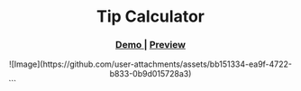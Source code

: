 <h1 align="center">Tip Calculator</h1>



<div align="center">
  <h3>
    <a href="https://grand-jalebi-f40f05.netlify.app/">
      Demo
    </a>
    <span> | </span>
    <a href="https://github.com/user-attachments/assets/bb151334-ea9f-4722-b833-0b9d015728a3">
      Preview
    </a>
  </h3>
   ![Image](https://github.com/user-attachments/assets/bb151334-ea9f-4722-b833-0b9d015728a3)
</div>
```
